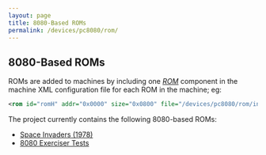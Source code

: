 ```yaml
---
layout: page
title: 8080-Based ROMs
permalink: /devices/pc8080/rom/
---
```


8080-Based ROMs
---

ROMs are added to machines by including one *[ROM](/docs/pcx86/rom/)* component in the machine XML configuration file
for each ROM in the machine; eg:

```xml
<rom id="romH" addr="0x0000" size="0x0800" file="/devices/pc8080/rom/invaders/INVADERS-H.json"/>
```

The project currently contains the following 8080-based ROMs:

 * [Space Invaders (1978)](invaders/)
 * [8080 Exerciser Tests](exerciser/)
